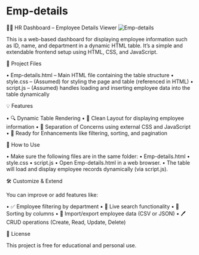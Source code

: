 # Emp-details
👨‍💼 HR Dashboard – Employee Details Viewer
![Emp-details](https://github.com/user-attachments/assets/a1e882d9-ecef-400f-b4ce-b1e099bc5e34)


This is a web-based dashboard for displaying employee information such as ID, name, and department in a dynamic HTML table. It’s a simple and extendable frontend setup using HTML, CSS, and JavaScript.

📄 Project Files

• Emp-details.html – Main HTML file containing the table structure
• style.css – (Assumed) for styling the page and table (referenced in HTML)
• script.js – (Assumed) handles loading and inserting employee data into the table dynamically

💡 Features

• 🔍 Dynamic Table Rendering
• 🧾 Clean Layout for displaying employee information
• 🎨 Separation of Concerns using external CSS and JavaScript
• 📱 Ready for Enhancements like filtering, sorting, and pagination

🚀 How to Use

• Make sure the following files are in the same folder: 
• Emp-details.html
• style.css
• script.js
• Open Emp-details.html in a web browser.
• The table will load and display employee records dynamically (via script.js).

🛠️ Customize & Extend

You can improve or add features like:

• ✅ Employee filtering by department
• 🔄 Live search functionality
• 🔼 Sorting by columns
• 📁 Import/export employee data (CSV or JSON)
• 🖊️ CRUD operations (Create, Read, Update, Delete)

📜 License

This project is free for educational and personal use.
